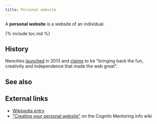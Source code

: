 ```yaml
---
title: Personal website
---
```


A **personal website** is a website of an individual.

{% include toc.md %}

## History

Neocities [launched](https://en.wikipedia.org/wiki/Neocities) in 2013 and
[claims](https://neocities.org/about) to be "bringing back the fun, creativity
and independence that made the web great".

## See also

## External links

- [Wikipedia entry](https://en.wikipedia.org/wiki/Personal_web_page)
- ["Creating your personal website"](https://info.cognitomentoring.org/wiki/Creating_your_personal_website)
  on the Cognito Mentoring info wiki
